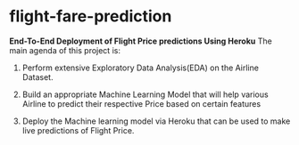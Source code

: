 # flight-fare-prediction
**End-To-End Deployment of Flight Price predictions Using Heroku**
 The main agenda of this project is:

1. Perform extensive Exploratory Data Analysis(EDA) on the Airline Dataset.

2. Build an appropriate Machine Learning Model that will help various Airline to predict their respective Price based on certain features

3. Deploy the Machine learning model via Heroku that can be used to make live predictions of Flight Price.
